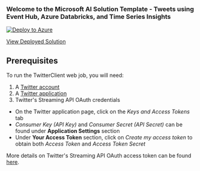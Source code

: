 ### Welcome to the Microsoft AI Solution Template - Tweets using Event Hub, Azure Databricks, and Time Series Insights

[![Deploy to Azure](https://raw.githubusercontent.com/Azure/data-ai-iot/master/images/DeployToAzure.PNG)](https://quickstart.azure.ai/Deployments/new/databricks@share@09b0220e-f12e-4229-9008-8874466a9622?source=GitHub)

[View Deployed Solution](https://quickstart.azure.ai/Deployments)


## Prerequisites

To run the TwitterClient web job, you will need:

1. A [Twitter account](https://twitter.com/login)
2. A [Twitter application](https://apps.twitter.com)
3. Twitter's Streaming API OAuth credentials
  - On the Twitter application page, click on the *Keys and Access Tokens* tab
  - *Consumer Key (API Key)* and *Consumer Secret (API Secret)* can be found under **Application Settings** section
  - Under **Your Access Token** section, click on *Create my access token* to obtain both *Access Token* and *Access Token Secret*

More details on Twitter's Streaming API OAuth access token can be found [here](https://dev.twitter.com/oauth/overview/application-owner-access-tokens).